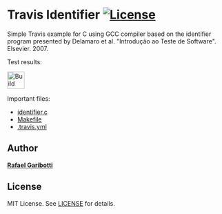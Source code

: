 Travis Identifier [![License][license-img]][license-url]
=
Simple Travis example for C using GCC compiler based on the identifier program presented by Delamaro et al. "Introdução ao Teste de Software". Elsevier. 2007.

Test results:

[<img alt="Build Status" src="https://travis-ci.com/Holgado/travis-warm-up.svg?branch=main" height="40">][travis-url]

Important files:

* [identifier.c](identifier.c)
* [Makefile](Makefile)
* [.travis.yml](.travis.yml)


Author
------
[**Rafael Garibotti**](https://br.linkedin.com/in/rafaelgaribotti)


License
-------
MIT License. See [LICENSE](LICENSE) for details.

[main-url]: https://github.com/holgado/travis-warm-up
[readme-url]: https://github.com/holgado/travis-warm-up/blob/main/README.md
[license-url]: https://github.com/holgado/travis-warm-up/blob/main/LICENSE
[license-img]: https://img.shields.io/github/license/rsp/travis-hello-modern-cpp.svg
[travis-url]: https://www.travis-ci.com/holgado/travis-warm-up
[travis-img]: https://app.travis-ci.com/Holgado/travis-warm-up.svg?branch=main
[github-follow-url]: https://github.com/holgado
